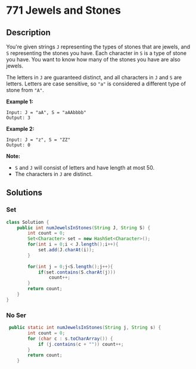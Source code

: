 # 771 Jewels and Stones

## Description

You're given strings `J` representing the types of stones that are jewels, and `S` representing the stones you have. Each character in `S` is a type of stone you have. You want to know how many of the stones you have are also jewels.

The letters in `J` are guaranteed distinct, and all characters in `J` and `S` are letters. Letters are case sensitive, so `"a"` is considered a different type of stone from `"A"`.

**Example 1:**

```
Input: J = "aA", S = "aAAbbbb"
Output: 3
```

**Example 2:**

```
Input: J = "z", S = "ZZ"
Output: 0
```

**Note:**

- `S` and `J` will consist of letters and have length at most 50.
- The characters in `J` are distinct.



## Solutions

### Set #

```java
class Solution {
    public int numJewelsInStones(String J, String S) {
        int count = 0;
        Set<Character> set = new HashSet<Character>();
        for(int i = 0;i < J.length();i++){
            set.add(J.charAt(i));
        }
        
        for(int j = 0;j<S.length();j++){
            if(set.contains(S.charAt(j)))
                count++;
        }
        return count;
    }
}
```



### No Ser ###

```java
 public static int numJewelsInStones(String j, String s) {
        int count = 0;
        for (char c : s.toCharArray()) {
            if (j.contains(c + "")) count++;
        }
        return count;
    }
```

